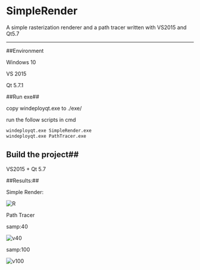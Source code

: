 # SimpleRender
A simple rasterization renderer and a path tracer written with VS2015 and Qt5.7

---

##Environment

Windows 10

VS 2015

Qt 5.7.1

##Run exe##

copy windeployqt.exe to ./exe/

run the follow scripts in cmd

```bash
windeployqt.exe SimpleRender.exe
windeployqt.exe PathTracer.exe
```

## Build the project##

VS2015 + Qt 5.7

##Results:##

Simple Render:

![R](C:\Users\xyw\Desktop\真实感渲染\SimpleRender\img\pipeline.gif)



Path Tracer

samp:40

![v40](C:\Users\xyw\Desktop\真实感渲染\SimpleRender\img\image_gen()~267s.png)

samp:100

![v100](C:\Users\xyw\Desktop\真实感渲染\SimpleRender\img\image_gen()~646s.png)